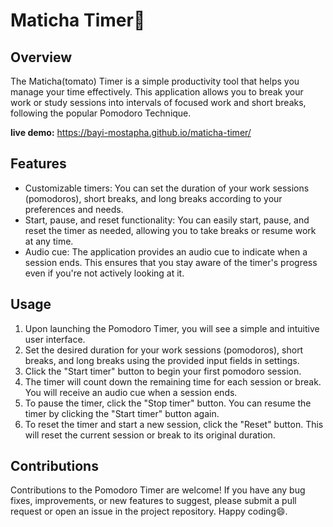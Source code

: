 # Maticha Timer🍅

## Overview

The Maticha(tomato) Timer is a simple productivity tool that helps you manage your time effectively. This application allows you to break your work or study sessions into intervals of focused work and short breaks, following the popular Pomodoro Technique.

**live demo:** https://bayi-mostapha.github.io/maticha-timer/
## Features

- Customizable timers: You can set the duration of your work sessions (pomodoros), short breaks, and long breaks according to your preferences and needs.
- Start, pause, and reset functionality: You can easily start, pause, and reset the timer as needed, allowing you to take breaks or resume work at any time.
- Audio cue: The application provides an audio cue to indicate when a session ends. This ensures that you stay aware of the timer's progress even if you're not actively looking at it.

## Usage

1. Upon launching the Pomodoro Timer, you will see a simple and intuitive user interface.
2. Set the desired duration for your work sessions (pomodoros), short breaks, and long breaks using the provided input fields in settings.
3. Click the "Start timer" button to begin your first pomodoro session.
4. The timer will count down the remaining time for each session or break. You will receive an audio cue when a session ends.
5. To pause the timer, click the "Stop timer" button. You can resume the timer by clicking the "Start timer" button again.
6. To reset the timer and start a new session, click the "Reset" button. This will reset the current session or break to its original duration.

## Contributions

Contributions to the Pomodoro Timer are welcome! If you have any bug fixes, improvements, or new features to suggest, please submit a pull request or open an issue in the project repository.
Happy coding😄.
